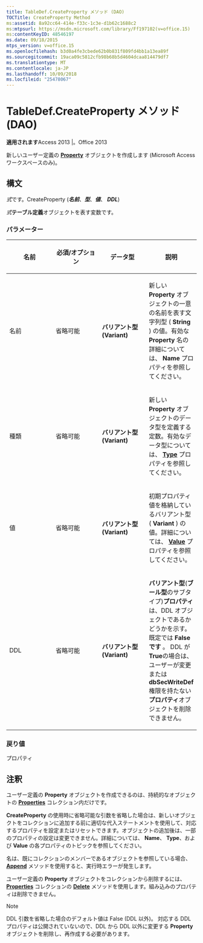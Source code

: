 ```yaml
---
title: TableDef.CreateProperty メソッド (DAO)
TOCTitle: CreateProperty Method
ms:assetid: 8a92cc64-414e-f33c-1c3e-d1b62c1688c2
ms:mtpsurl: https://msdn.microsoft.com/library/Ff197102(v=office.15)
ms:contentKeyID: 48546197
ms.date: 09/18/2015
mtps_version: v=office.15
ms.openlocfilehash: b3d0a4fe3cbede62b0b831f809fd4bb1a13ea89f
ms.sourcegitcommit: 19aca09c5812cfb98b68b5d4604dcaa814479df7
ms.translationtype: MT
ms.contentlocale: ja-JP
ms.lasthandoff: 10/09/2018
ms.locfileid: "25478067"
---
```

# <a name="tabledefcreateproperty-method-dao"></a>TableDef.CreateProperty メソッド (DAO)


**適用されます**Access 2013 |。Office 2013

新しいユーザー定義の **[Property](property-object-dao.md)** オブジェクトを作成します (Microsoft Access ワークスペースのみ)。

## <a name="syntax"></a>構文

*式*です。CreateProperty (***名前***、***型***、***値***、 ***DDL***)

*式***テーブル定義**オブジェクトを表す変数です。

### <a name="parameters"></a>パラメーター

<table>
<colgroup>
<col style="width: 25%" />
<col style="width: 25%" />
<col style="width: 25%" />
<col style="width: 25%" />
</colgroup>
<thead>
<tr class="header">
<th><p>名前</p></th>
<th><p>必須/オプション</p></th>
<th><p>データ型</p></th>
<th><p>説明</p></th>
</tr>
</thead>
<tbody>
<tr class="odd">
<td><p>名前</p></td>
<td><p>省略可能</p></td>
<td><p><strong>バリアント型 (Variant)</strong></p></td>
<td><p>新しい <strong>Property</strong> オブジェクトの一意の名前を表す文字列型 ( <strong>String</strong> ) の値。有効な <strong>Property</strong> 名の詳細については、 <strong>Name</strong> プロパティを参照してください。  </p></td>
</tr>
<tr class="even">
<td><p>種類</p></td>
<td><p>省略可能</p></td>
<td><p><strong>バリアント型 (Variant)</strong></p></td>
<td><p>新しい <strong>Property</strong> オブジェクトのデータ型を定義する定数。有効なデータ型については、 <strong><a href="field-type-property-dao.md">Type</a></strong> プロパティを参照してください。  </p></td>
</tr>
<tr class="odd">
<td><p>値</p></td>
<td><p>省略可能</p></td>
<td><p><strong>バリアント型 (Variant)</strong></p></td>
<td><p>初期プロパティ値を格納しているバリアント型 ( <strong>Variant</strong> ) の値。詳細については、 <strong><a href="field-value-property-dao.md">Value</a></strong> プロパティを参照してください。  </p></td>
</tr>
<tr class="even">
<td><p>DDL</p></td>
<td><p>省略可能</p></td>
<td><p><strong>バリアント型 (Variant)</strong></p></td>
<td><p><strong>バリアント型</strong>(<strong>ブール型</strong>のサブタイプ)<strong>プロパティ</strong>は、DDL オブジェクトであるかどうかを示す。 既定では <strong>False です</strong> 。 DDL が<strong>True</strong>の場合は、ユーザーが変更または<strong>dbSecWriteDef</strong>権限を持たない<strong>プロパティ</strong>オブジェクトを削除できません。</p></td>
</tr>
</tbody>
</table>


### <a name="return-value"></a>戻り値

プロパティ

## <a name="remarks"></a>注釈

ユーザー定義の **Property** オブジェクトを作成できるのは、持続的なオブジェクトの **[Properties](properties-collection-dao.md)** コレクション内だけです。

**CreateProperty** の使用時に省略可能な引数を省略した場合は、新しいオブジェクトをコレクションに追加する前に適切な代入ステートメントを使用して、対応するプロパティを設定またはリセットできます。オブジェクトの追加後は、一部のプロパティの設定は変更できません。詳細については、 **Name**、 **Type**、および **Value** の各プロパティのトピックを参照してください。

名は、既にコレクションのメンバーであるオブジェクトを参照している場合、 **[Append](fields-append-method-dao.md)** メソッドを使用すると、実行時エラーが発生します。

ユーザー定義の **Property** オブジェクトをコレクションから削除するには、 **[Properties](fields-delete-method-dao.md)** コレクションの **[Delete](properties-collection-dao.md)** メソッドを使用します。組み込みのプロパティは削除できません。


> [!NOTE]
> <P>DDL 引数を省略した場合のデフォルト値は False (DDL 以外)。 対応する DDL プロパティは公開されていないので、DDL から DDL 以外に変更する <STRONG>Property</STRONG> オブジェクトを削除し、再作成する必要があります。</P>


